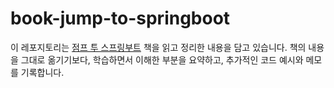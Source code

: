 # book-jump-to-springboot
이 레포지토리는 [점프 투 스프링부트](https://wikidocs.net/book/7601) 책을 읽고 정리한 내용을 담고 있습니다.   책의 내용을 그대로 옮기기보다, 학습하면서 이해한 부분을 요약하고, 추가적인 코드 예시와 메모를 기록합니다.  
